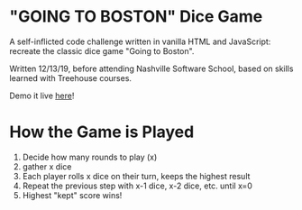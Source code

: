 # "GOING TO BOSTON" Dice Game

A self-inflicted code challenge written in vanilla HTML and JavaScript: recreate the classic dice game "Going to Boston".

Written 12/13/19, before attending Nashville Software School, based on skills learned with Treehouse courses.

Demo it live [here](https://codesandbox.io/s/going-to-boston-dice-game-4mryc?file=/index.html)!

# How the Game is Played

1. Decide how many rounds to play (x)
1. gather x dice
1. Each player rolls x dice on their turn, keeps the highest result
1. Repeat the previous step with x-1 dice, x-2 dice, etc. until x=0
1. Highest "kept" score wins!
